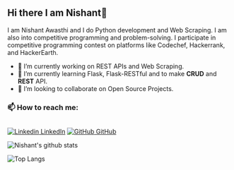 ## Hi there I am Nishant👋

<!--
**el-psy-congroooo/el-psy-congroooo** is a ✨ _special_ ✨ repository because its `README.md` (this file) appears on your GitHub profile.

Here are some ideas to get you started:

- 🔭 I’m currently working on ...
- 🌱 I’m currently learning ...
- 👯 I’m looking to collaborate on ...
- 🤔 I’m looking for help with ...
- 💬 Ask me about ...
- 📫 How to reach me: ...
- 😄 Pronouns: ...
- ⚡ Fun fact: ...
-->

I am Nishant Awasthi and I do Python development and Web Scraping. I am also into competitive programming and problem-solving. I participate in competitive programming contest on platforms like Codechef, Hackerrank, and HackerEarth.



* 🔭 I’m currently working on REST APIs and Web Scraping.
* 🌱 I’m currently learning Flask, Flask-RESTful and to make **CRUD** and **REST** API.
* 👯 I’m looking to collaborate on Open Source Projects.

### 📫 How to reach me:


```
```

[![Linkedin](https://i.stack.imgur.com/gVE0j.png) LinkedIn](https://www.linkedin.com/in/nishant-awasthi-1970b3193/) [![GitHub](https://i.stack.imgur.com/tskMh.png) GitHub](https://github.com/el-psy-congroooo)



![Nishant's github stats](https://github-readme-stats.vercel.app/api?username=el-psy-congroooo&show_icons=true&count_private=true&theme=dracula)



![Top Langs](https://github-readme-stats.vercel.app/api/top-langs/?username=el-psy-congroooo&langs_count=6&layout=compact)
